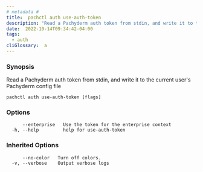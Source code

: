 ```yaml
---
# metadata # 
title:  pachctl auth use-auth-token
description: "Read a Pachyderm auth token from stdin, and write it to the current user's Pachyderm config file"
date:  2022-10-14T09:34:42-04:00
tags:
  - auth
cliGlossary:  a
---
```


### Synopsis

Read a Pachyderm auth token from stdin, and write it to the current user's Pachyderm config file

```
pachctl auth use-auth-token [flags]
```

### Options

```
      --enterprise   Use the token for the enterprise context
  -h, --help         help for use-auth-token
```

### Inherited Options

```
      --no-color   Turn off colors.
  -v, --verbose    Output verbose logs
```

